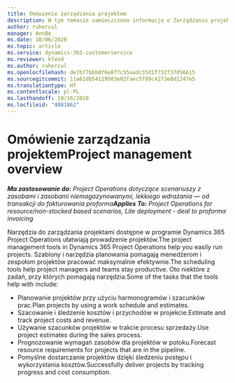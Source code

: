 ```yaml
---
title: Omówienie zarządzania projektem
description: W tym temacie zamieszczono informacje o Zarządzaniu projektem w Dynamics 365 Project Operations.
author: ruhercul
manager: AnnBe
ms.date: 10/06/2020
ms.topic: article
ms.service: dynamics-365-customerservice
ms.reviewer: kfend
ms.author: ruhercul
ms.openlocfilehash: de7b77bbb0f6e8f7c55aadc35d1f732f37d56615
ms.sourcegitcommit: 11a61db54119503e82faec5f99c4273e8d1247e5
ms.translationtype: HT
ms.contentlocale: pl-PL
ms.lasthandoff: 10/16/2020
ms.locfileid: "4081862"
---
```

# <a name="project-management-overview"></a><span data-ttu-id="ecc08-103">Omówienie zarządzania projektem</span><span class="sxs-lookup"><span data-stu-id="ecc08-103">Project management overview</span></span>

<span data-ttu-id="ecc08-104">_**Ma zastosowanie do:** Project Operations dotyczące scenariuszy z zasobami i zasobami niemagazynowanymi, lekkiego wdrażania — od transakcji do fakturowania proforma_</span><span class="sxs-lookup"><span data-stu-id="ecc08-104">_**Applies To:** Project Operations for resource/non-stocked based scenarios, Lite deployment - deal to proforma invoicing_</span></span>

<span data-ttu-id="ecc08-105">Narzędzia do zarządzania projektami dostępne w programie Dynamics 365 Project Operations ułatwiają prowadzenie projektów.</span><span class="sxs-lookup"><span data-stu-id="ecc08-105">The project management tools in Dynamics 365 Project Operations help you easily run projects.</span></span> <span data-ttu-id="ecc08-106">Szablony i narzędzia planowania pomagają menedżerom i zespołom projektów pracować maksymalnie efektywnie.</span><span class="sxs-lookup"><span data-stu-id="ecc08-106">The scheduling tools help project managers and teams stay productive.</span></span> <span data-ttu-id="ecc08-107">Oto niektóre z zadań, przy których pomagają narzędzia:</span><span class="sxs-lookup"><span data-stu-id="ecc08-107">Some of the tasks that the tools help with include:</span></span>

- <span data-ttu-id="ecc08-108">Planowanie projektów przy użyciu harmonogramów i szacunków prac.</span><span class="sxs-lookup"><span data-stu-id="ecc08-108">Plan projects by using a work schedule and estimates.</span></span>
- <span data-ttu-id="ecc08-109">Szacowanie i śledzenie kosztów i przychodów w projekcie.</span><span class="sxs-lookup"><span data-stu-id="ecc08-109">Estimate and track project costs and revenue.</span></span>
- <span data-ttu-id="ecc08-110">Używanie szacunków projektów w trakcie procesu sprzedaży.</span><span class="sxs-lookup"><span data-stu-id="ecc08-110">Use project estimates during the sales process.</span></span>
- <span data-ttu-id="ecc08-111">Prognozowanie wymagań zasobów dla projektów w potoku.</span><span class="sxs-lookup"><span data-stu-id="ecc08-111">Forecast resource requirements for projects that are in the pipeline.</span></span>
- <span data-ttu-id="ecc08-112">Pomyślne dostarczanie projektów dzięki śledzeniu postępu i wykorzystania kosztów.</span><span class="sxs-lookup"><span data-stu-id="ecc08-112">Successfully deliver projects by tracking progress and cost consumption.</span></span>
